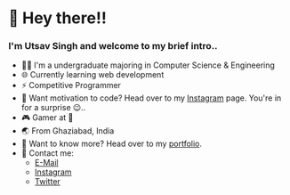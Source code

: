 # 👋 Hey there!!
### I'm Utsav Singh and welcome to my brief intro..
* 👨‍💻 I'm a undergraduate majoring in Computer Science & Engineering
* 🌐 Currently learning web development
* ⚡ Competitive Programmer
* 💪 Want motivation to code? Head over to my [Instagram](https://instagram.com/utsavsingh899/) page. You're in for a surprise 😉..
* 🎮 Gamer at 💖
* 🌏 From Ghaziabad, India
* 🐶 Want to know more? Head over to my [portfolio](https://utsavsingh899.github.io/).
* 💬 Contact me: 
  * [E-Mail](mailto:utsavsingh899@gmail.com)
  * [Instagram](https://instagram.com/utsavsingh899/)
  * [Twitter](https://twitter.com/UtsavSingh899)
